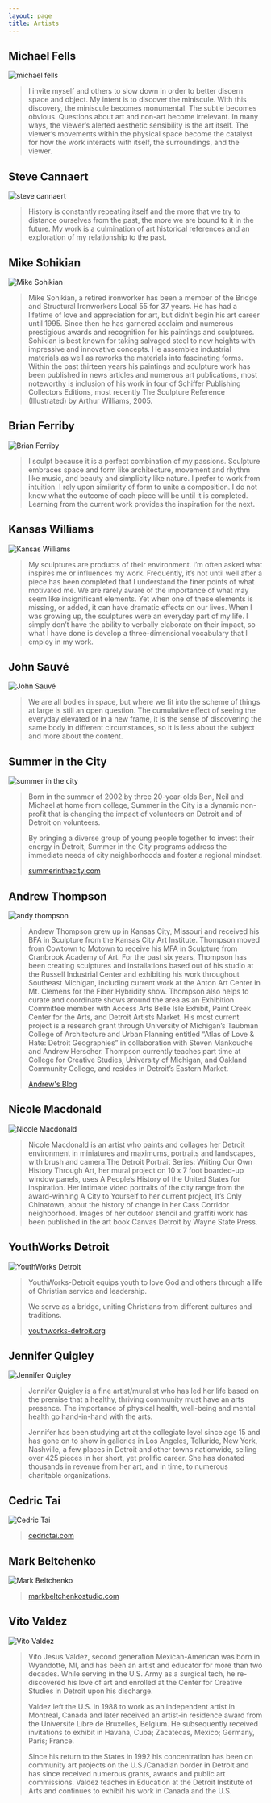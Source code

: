```yaml
---
layout: page
title: Artists
---
```


## Michael Fells

<img style="max-height: 425px;" src="http://artinwoodbridge.s3.amazonaws.com/artists/michael_fells.jpg" alt="michael fells"/>

> I invite myself and others to slow down in order to better discern space and object. My intent is to discover the miniscule. With this discovery, the miniscule becomes monumental. The subtle becomes obvious. Questions about art and non-art become irrelevant. In many ways, the viewer’s alerted aesthetic sensibility is the art itself. The viewer’s movements within the physical space become the catalyst for how the work interacts with itself, the surroundings, and the viewer.

## Steve Cannaert

<img style="max-height: 425px;" src="http://artinwoodbridge.s3.amazonaws.com/artists/steve_cannaert.jpg" alt="steve cannaert"/>

> History is constantly repeating itself and the more that we try to distance ourselves from the past, the more we are bound to it in the future. My work is a culmination of art historical references and an exploration of my relationship to the past.

## Mike Sohikian

<img style="max-height: 425px;" src="http://artinwoodbridge.s3.amazonaws.com/artists/Mike_Sohikian.jpg" alt="Mike Sohikian"/>

> Mike Sohikian, a retired ironworker has been a member of the Bridge and Structural Ironworkers Local 55 for 37 years. He has had a lifetime of love and appreciation for art, but didn’t begin his art career until 1995. Since then he has garnered acclaim and numerous prestigious awards and recognition for his paintings and sculptures. Sohikian is best known for taking salvaged steel to new heights with impressive and innovative concepts. He assembles industrial materials as well as reworks the materials into fascinating forms. Within the past thirteen years his paintings and sculpture work has been published in news articles and numerous art publications, most noteworthy is inclusion of his work in four of Schiffer Publishing Collectors Editions, most recently The Sculpture Reference (Illustrated) by Arthur Williams, 2005.

## Brian Ferriby

<img style="max-height: 425px;" src="http://artinwoodbridge.s3.amazonaws.com/artists/Brian_Ferriby.jpg" alt="Brian Ferriby"/>

> I sculpt because it is a perfect combination of my passions. Sculpture embraces space and form like architecture, movement and rhythm like music, and beauty and simplicity like nature. I prefer to work from intuition. I rely upon similarity of form to unite a composition. I do not know what the outcome of each piece will be until it is completed. Learning from the current work provides the inspiration for the next.

## Kansas Williams

<img style="max-height: 425px;" src="http://artinwoodbridge.s3.amazonaws.com/artists/Kansas_Williams.jpg" alt="Kansas Williams"/>

> My sculptures are products of their environment. I’m often asked what inspires me or influences my work. Frequently, it’s not until well after a piece has been completed that I understand the finer points of what motivated me. We are rarely aware of the importance of what may seem like insignificant elements. Yet when one of these elements is missing, or added, it can have dramatic effects on our lives. When I was growing up, the sculptures were an everyday part of my life. I simply don’t have the ability to verbally elaborate on their impact, so what I have done is develop a three-dimensional vocabulary that I employ in my work.

## John Sauv&#233;

<img style="max-height: 425px;" src="http://artinwoodbridge.s3.amazonaws.com/artists/John_Sauve%CC%81.jpg" alt="John Sauv&#233;"/>

> We are all bodies in space, but where we fit into the scheme of things at large is still an open question. The cumulative effect of seeing the everyday elevated or in a new frame, it is the sense of discovering the same body in different circumstances, so it is less about the subject and more about the content.

## Summer in the City

<img style="max-height: 425px;" src="http://artinwoodbridge.s3.amazonaws.com/artists/summer_in_the_city.jpg" alt="summer in the city"/>

> Born in the summer of 2002 by three 20-year-olds Ben, Neil and Michael at home from college, Summer in the City is a dynamic non-profit that is changing the impact of volunteers on Detroit and of Detroit on volunteers.
>
> By bringing a diverse group of young people together to invest their energy in Detroit, Summer in the City programs address the immediate needs of city neighborhoods and foster a regional mindset.
>
> <a href="http://summerinthecity.com" target="_blank">summerinthecity.com</a>

## Andrew Thompson

<img style="max-height: 425px;" src="http://artinwoodbridge.s3.amazonaws.com/artists/andy_thompson.jpg" alt="andy thompson"/>

> Andrew Thompson grew up in Kansas City, Missouri and received his BFA in Sculpture from the Kansas City Art Institute. Thompson moved from Cowtown to Motown to receive his MFA in Sculpture from Cranbrook Academy of Art. For the past six years, Thompson has been creating sculptures and installations based out of his studio at the Russell Industrial Center and exhibiting his work throughout Southeast Michigan, including current work at the Anton Art Center in Mt. Clemens for the Fiber Hybridity show. Thompson also helps to curate and coordinate shows around the area as an Exhibition Committee member with Access Arts Belle Isle Exhibit, Paint Creek Center for the Arts, and Detroit Artists Market. His most current project is a research grant through University of Michigan’s Taubman College of Architecture and Urban Planning entitled “Atlas of Love & Hate: Detroit Geographies” in collaboration with Steven Mankouche and Andrew Herscher. Thompson currently teaches part time at College for Creative Studies, University of Michigan, and Oakland Community College, and resides in Detroit’s Eastern Market.
>
> <a href="https://andrewhasartshow.wordpress.com" target="_blank">Andrew's Blog</a>

## Nicole Macdonald

<img style="max-height: 425px;" src="http://artinwoodbridge.s3.amazonaws.com/artists/Nicole_Macdonald.jpg" alt="Nicole Macdonald"/>

> Nicole Macdonald is an artist who paints and collages her Detroit environment in miniatures and maximums, portraits and landscapes, with brush and camera.The Detroit Portrait Series: Writing Our Own History Through Art, her mural project on 10 x 7 foot boarded-up window panels, uses A People’s History of the United States for inspiration.  Her intimate video portraits of the city range from the award-winning A City to Yourself  to her current project, It’s Only Chinatown, about the history of change in her Cass Corridor neighborhood. Images of her outdoor stencil and graffiti work has been published in the art book Canvas Detroit by Wayne State Press.

## YouthWorks Detroit

<img style="max-height: 425px;" src="http://artinwoodbridge.s3.amazonaws.com/artists/YouthWorks_Detroit.jpg" alt="YouthWorks Detroit"/>

> YouthWorks-Detroit equips youth to love God and others through a life of Christian service and leadership.
>
> We serve as a bridge, uniting Christians from different cultures and traditions.
>
> <a href="http://www.youthworks-detroit.org/home.htm" target="_blank">youthworks-detroit.org</a>

## Jennifer Quigley

<img style="max-height: 425px;" src="http://artinwoodbridge.s3.amazonaws.com/artists/Jennifer_Quigley.jpg" alt="Jennifer Quigley"/>

> Jennifer Quigley is a fine artist/muralist who has led her life based on the premise that a healthy, thriving community must have an arts presence. The importance of physical health, well-being and mental health go hand-in-hand with the arts.
>
> Jennifer has been studying art at the collegiate level since age 15 and has gone on to show in galleries in Los Angeles, Telluride, New York, Nashville, a few places in Detroit and other towns nationwide, selling over 425 pieces in her short, yet prolific career. She has donated thousands in revenue from her art, and in time, to numerous charitable organizations.

## Cedric Tai

<img style="max-height: 425px;" src="http://artinwoodbridge.s3.amazonaws.com/artists/Cedric_Tai.jpg" alt="Cedric Tai"/>

> <a href="http://cedrictai.com" target="_blank">cedrictai.com</a>

## Mark Beltchenko

<img style="max-height: 425px;" src="http://artinwoodbridge.s3.amazonaws.com/artists/Mark_Beltchenko.jpg" alt="Mark Beltchenko"/>

> <a href="https://markbeltchenkostudio.com/" target="_blank">markbeltchenkostudio.com</a>

## Vito Valdez

<img style="max-height: 425px;" src="http://artinwoodbridge.s3.amazonaws.com/artists/Vito_Valdez.jpg" alt="Vito Valdez"/>

> Vito Jesus Valdez, second generation Mexican-American was born in Wyandotte, MI, and has been an artist and educator for more than two decades. While serving in the U.S. Army as a surgical tech, he re-discovered his love of art and enrolled at the Center for Creative Studies in Detroit upon his discharge.
>
> Valdez left the U.S. in 1988 to work as an independent artist in Montreal, Canada and later received an artist-in residence award from the Universite Libre de Bruxelles, Belgium. He subsequently received invitations to exhibit in Havana, Cuba; Zacatecas, Mexico; Germany, Paris; France.
>
> Since his return to the States in 1992 his concentration has been on community art projects on the U.S./Canadian border in Detroit and has since received numerous grants, awards and public art commissions. Valdez teaches in Education at the Detroit Institute of Arts and continues to exhibit his work in Canada and the U.S.
